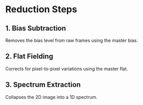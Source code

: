 # Reduction Steps

## 1. Bias Subtraction
Removes the bias level from raw frames using the master bias.

## 2. Flat Fielding
Corrects for pixel-to-pixel variations using the master flat.

## 3. Spectrum Extraction
Collapses the 2D image into a 1D spectrum.

